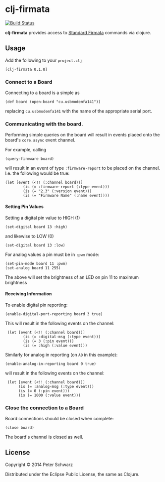 # clj-firmata

[![Build Status](https://travis-ci.org/peterschwarz/clj-firmata.png?branch=master)](https://travis-ci.org/peterschwarz/clj-firmata)

**clj-firmata** provides access to [Standard Firmata](http://firmata.org/) commands via clojure.

## Usage

Add the following to your `project.clj`

	[clj-firmata 0.1.0]

### Connect to a Board

Connecting to a board is a simple as

    (def board (open-board "cu.usbmodemfa141"))

replacing `cu.usbmodemfa141` with the name of the appropriate serial port.

### Communicating with the board.

Performing simple queries on the board will result in events placed onto the board's `core.async` event channel.

For example, calling

    (query-firmware board)

will result in an event of type `:firmware-report` to be placed on the channel.  I.e. the following would be true:

    (let [event (<!! (:channel board))]
            (is (= :firmware-report (:type event)))
            (is (= "2.3" (:version event)))
            (is (= "Firmware Name" (:name event))))

#### Setting Pin Values

Setting a digital pin value to HIGH (1)

    (set-digital board 13 :high)
    
and likewise to LOW (0)

    (set-digital board 13 :low)
    
For analog values a pin must be in `:pwm` mode:

    (set-pin-mode board 11 :pwm)
    (set-analog board 11 255)
    
The above will set the brightness of an LED on pin 11 to maximum brightness
    
#### Receiving Information

To enable digital pin reporting:

	(enable-digital-port-reporting board 3 true)
	
This will result in the following events on the channel:

     (let [event (<!! (:channel board))]
            (is (= :digital-msg (:type event)))
            (is (= 3 (:pin event)))
            (is (= :high (:value event)))

Similarly for analog in reporting (on `A0` in this example):

	(enable-analog-in-reporting board 0 true)
	
will result in the following events on the channel:

     (let [event (<!! (:channel board))]
          (is (= :analog-msg (:type event)))
          (is (= 0 (:pin event)))
          (is (= 1000 (:value event)))

### Close the connection to a Board

Board connections should be closed when complete:

    (close board)
    
The board's channel is closed as well.


## License

Copyright © 2014 Peter Schwarz

Distributed under the Eclipse Public License, the same as Clojure.
